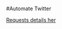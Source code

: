 #Automate Twitter


 [Requests details her ](https://github.com/YasserGersy/Tspammer/blob/master/RequestsDescribtion.MD)